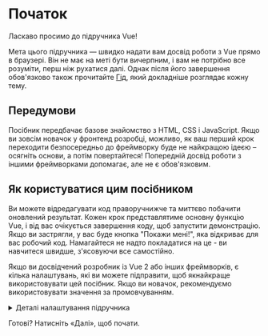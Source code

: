 # Початок

Ласкаво просимо до підручника Vue!

Мета цього підручника — швидко надати вам досвід роботи з Vue прямо в браузері. Він не має на меті бути вичерпним, і вам не потрібно все розуміти, перш ніж рухатися далі. Однак після його завершення обов'язково також прочитайте <a target="_blank" href="/guide/introduction.html">Гід</a>, який докладніше розглядає кожну тему.

## Передумови

Посібник передбачає базове знайомство з HTML, CSS і JavaScript. Якщо ви зовсім новачок у фронтенд розробці, можливо, як ваш перший крок переходити безпосередньо до фреймворку буде не найкращою ідеєю – осягніть основи, а потім повертайтеся! Попередній досвід роботи з іншими фреймворками допомагає, але не є обов'язковим.

## Як користуватися цим посібником

Ви можете відредагувати код <span class="wide">праворуч</span><span class="narrow">нижче</span> та миттєво побачити оновлений результат. Кожен крок представлятиме основну функцію Vue, і від вас очікується завершення коду, щоб запустити демонстрацію. Якщо ви застрягли, у вас буде кнопка "Покажи мені!", яка відкриває для вас робочий код. Намагайтеся не надто покладатися на це - ви навчитеся швидше, з'ясовуючи все самостійно.

Якщо ви досвідчений розробник із Vue 2 або інших фреймворків, є кілька налаштувань, які ви можете підправити, щоб якнайкраще використовувати цей посібник. Якщо ви новачок, рекомендуємо використовувати значення за промовчуванням.

<details>
<summary>Деталі налаштування підручника</summary>

- Vue пропонує два стилі API: опційний API та композиційний API. Цей підручник призначений для обох – ви можете вибрати бажаний стиль за допомогою перемикачів параметрів API у верхній частині. <a target="_blank" href="/guide/introduction.html#api-styles">Докладніше про стилі API</a>.

- Ви також можете перемикатися між режимом SFC або HTML. У першому буде показано приклади коду у форматі <a target="_blank" href="/guide/introduction.html#single-file-components">Single-File Component</a> (SFC), який використовують більшість розробників із етапом збірки Vue. HTML-режим показує використання без етапу збірки.

</details>

Готові? Натисніть «Далі», щоб почати.
